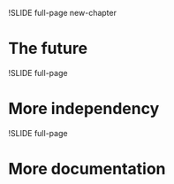 !SLIDE full-page new-chapter

# The future

!SLIDE full-page

# More independency

!SLIDE full-page

# More documentation